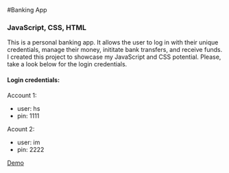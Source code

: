 #Banking App

### JavaScript, CSS, HTML

This is a personal banking app. It allows the user to log in with their unique credentials, manage their money, inititate bank transfers, and receive funds. I created this project to showcase my JavaScript and CSS potential. Please, take a look below for the login credentials.

#### Login credentials:

Account 1:

- user: hs
- pin: 1111

Acount 2:

- user: im
- pin: 2222

[Demo](https://banking-app-project.netlify.app/)
